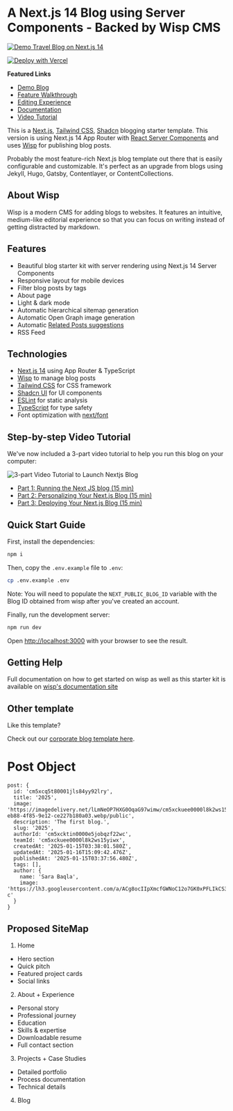 # A Next.js 14 Blog using Server Components - Backed by Wisp CMS<!-- omit in toc -->

[![Demo Travel Blog on Next.js 14](https://imagedelivery.net/lLmNeOP7HXG0OqaG97wimw/clvlugru90000o4g8ahxp069s/32432ccf-57a8-4992-8c51-e5a47e110018.png/public "Demo Travel Blog on Next.js 14")](https://nextjs-blog-cms-wisp.vercel.app/)

[![Deploy with Vercel](https://vercel.com/button)](https://vercel.com/new/clone?repository-url=https%3A%2F%2Fgithub.com%2FWisp-CMS%2Fnextjs-blog-cms-wisp&env=NEXT_PUBLIC_BLOG_ID&envDescription=Blog%20ID%20obtained%20from%20the%20Setup%20Page%20on%20Wisp%20CMS&demo-title=Demo%20Travel%20Blog&demo-description=Demo%20travel%20blog%20using%20Nextjs%2014%20Server%20Component&demo-url=https%3A%2F%2Fnextjs-blog-cms-wisp.vercel.app%2F&demo-image=https%3A%2F%2Fimagedelivery.net%2FlLmNeOP7HXG0OqaG97wimw%2Fclvlugru90000o4g8ahxp069s%2F32432ccf-57a8-4992-8c51-e5a47e110018.png%2Fpublic)

**Featured Links**

- [Demo Blog](https://blog-demo.wisp.blog/)
- [Feature Walkthrough](https://youtu.be/7wVYAGhDmdY)
- [Editing Experience](https://youtu.be/uSKO8J38T98)
- [Documentation](https://www.wisp.blog/docs/next-js-blog-starter-kit/overview)
- [Video Tutorial](https://www.wisp.blog/docs/next-js-blog-starter-kit/running-blog)

This is a [Next.js](https://nextjs.org/docs/getting-started/installation), [Tailwind CSS](https://tailwindcss.com/), [Shadcn](https://ui.shadcn.com/) blogging starter template. This version is using Next.js 14 App Router with [React Server Components](https://nextjs.org/docs/getting-started/react-essentials#server-components) and uses [Wisp](https://wisp.blog/?utm_source=github&utm_medium=web&utm_campaign=nextjs-blog-cms-wisp) for publishing blog posts.

Probably the most feature-rich Next.js blog template out there that is easily configurable and customizable. It's perfect as an upgrade from blogs using Jekyll, Hugo, Gatsby, Contentlayer, or ContentCollections.

## About Wisp

Wisp is a modern CMS for adding blogs to websites. It features an intuitive, medium-like editorial experience so that you can focus on writing instead of getting distracted by markdown.

## Features

- Beautiful blog starter kit with server rendering using Next.js 14 Server Components
- Responsive layout for mobile devices
- Filter blog posts by tags
- About page
- Light & dark mode
- Automatic hierarchical sitemap generation
- Automatic Open Graph image generation
- Automatic [Related Posts suggestions](https://www.wisp.blog/blog/suggesting-related-blog-post-with-ai-content-recommendation)
- RSS Feed

## Technologies

- [Next.js 14](https://nextjs.org/) using App Router & TypeScript
- [Wisp](https://wisp.blog/?utm_source=github&utm_medium=web&utm_campaign=nextjs-blog-cms-wisp) to manage blog posts
- [Tailwind CSS](https://tailwindcss.com/) for CSS framework
- [Shadcn UI](https://ui.shadcn.com/) for UI components
- [ESLint](https://eslint.org/) for static analysis
- [TypeScript](https://www.typescriptlang.org/) for type safety
- Font optimization with [next/font](https://nextjs.org/docs/app/api-reference/components/font)

## Step-by-step Video Tutorial

We've now included a 3-part video tutorial to help you run this blog on your computer:

![3-part Video Tutorial to Launch Nextjs Blog](https://imagedelivery.net/lLmNeOP7HXG0OqaG97wimw/cluqyx1rl0000l5ds3f0vkfer/2a92b7b6-9b11-4e41-8719-bad7be99b912.png/public "3-part Video Tutorial to Launch Nextjs Blog")

- [Part 1: Running the Next JS blog (15 min)](https://www.wisp.blog/docs/next-js-blog-starter-kit/running-blog?utm_source=github&utm_medium=web&utm_campaign=nextjs-blog-cms-wisp)
- [Part 2: Personalizing Your Next.js Blog (15 min)](https://www.wisp.blog/docs/next-js-blog-starter-kit/personalizing-blog?utm_source=github&utm_medium=web&utm_campaign=nextjs-blog-cms-wisp)
- [Part 3: Deploying Your Next.js Blog (15 min)](https://www.wisp.blog/docs/next-js-blog-starter-kit/deploying-blog?utm_source=github&utm_medium=web&utm_campaign=nextjs-blog-cms-wisp)

## Quick Start Guide

First, install the dependencies:

```bash
npm i
```

Then, copy the `.env.example` file to `.env`:

```bash
cp .env.example .env
```

Note: You will need to populate the `NEXT_PUBLIC_BLOG_ID` variable with the Blog ID obtained from wisp after you've created an account.

Finally, run the development server:

```bash
npm run dev
```

Open [http://localhost:3000](http://localhost:3000) with your browser to see the result.

## Getting Help

Full documentation on how to get started on wisp as well as this starter kit is available on [wisp's documentation site](https://www.wisp.blog/docs/next-js-blog-starter-kit/overview?utm_source=github&utm_medium=web&utm_campaign=nextjs-blog-cms-wisp)

## Other template

Like this template?

Check out our [corporate blog template here](https://github.com/Wisp-CMS/nextjs-corporate-blog-starter).


# Post Object
```
post: {
  id: 'cm5xcq5t80001jls84yy92lry',
  title: '2025',
  image: 'https://imagedelivery.net/lLmNeOP7HXG0OqaG97wimw/cm5xckuee0000l8k2ws15yiwx/91d302cb-eb88-4f85-9e12-ce227b180a03.webp/public',
  description: 'The first blog.',
  slug: '2025',
  authorId: 'cm5xcktin0000e5jobqzf22wc',
  teamId: 'cm5xckuee0000l8k2ws15yiwx',
  createdAt: '2025-01-15T03:38:01.580Z',
  updatedAt: '2025-01-16T15:09:42.476Z',
  publishedAt: '2025-01-15T03:37:56.480Z',
  tags: [],
  author: {
    name: 'Sara Baqla',
    image: 'https://lh3.googleusercontent.com/a/ACg8ocIIpXmcfGWNoC12o7GK0xPFLIkCS3PqRzKI97YfTt1p09mLjGcG=s96-c'
  }
}
```

## Proposed SiteMap
1. Home
- Hero section
- Quick pitch
- Featured project cards
- Social links

2. About + Experience
- Personal story
- Professional journey
- Education
- Skills & expertise
- Downloadable resume
- Full contact section

3. Projects + Case Studies
- Detailed portfolio
- Process documentation
- Technical details

4. Blog